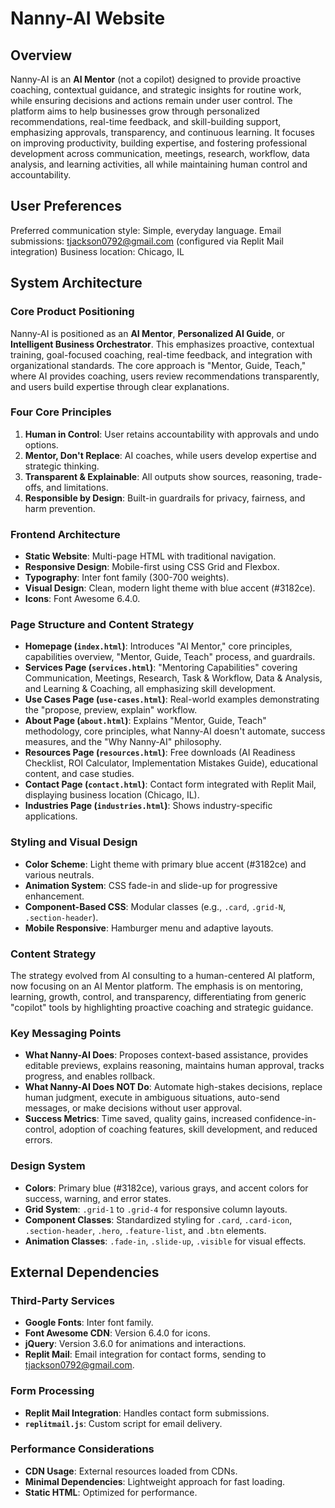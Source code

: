 # Nanny-AI Website

## Overview
Nanny-AI is an **AI Mentor** (not a copilot) designed to provide proactive coaching, contextual guidance, and strategic insights for routine work, while ensuring decisions and actions remain under user control. The platform aims to help businesses grow through personalized recommendations, real-time feedback, and skill-building support, emphasizing approvals, transparency, and continuous learning. It focuses on improving productivity, building expertise, and fostering professional development across communication, meetings, research, workflow, data analysis, and learning activities, all while maintaining human control and accountability.

## User Preferences
Preferred communication style: Simple, everyday language.
Email submissions: tjackson0792@gmail.com (configured via Replit Mail integration)
Business location: Chicago, IL

## System Architecture

### Core Product Positioning
Nanny-AI is positioned as an **AI Mentor**, **Personalized AI Guide**, or **Intelligent Business Orchestrator**. This emphasizes proactive, contextual training, goal-focused coaching, real-time feedback, and integration with organizational standards. The core approach is "Mentor, Guide, Teach," where AI provides coaching, users review recommendations transparently, and users build expertise through clear explanations.

### Four Core Principles
1.  **Human in Control**: User retains accountability with approvals and undo options.
2.  **Mentor, Don't Replace**: AI coaches, while users develop expertise and strategic thinking.
3.  **Transparent & Explainable**: All outputs show sources, reasoning, trade-offs, and limitations.
4.  **Responsible by Design**: Built-in guardrails for privacy, fairness, and harm prevention.

### Frontend Architecture
-   **Static Website**: Multi-page HTML with traditional navigation.
-   **Responsive Design**: Mobile-first using CSS Grid and Flexbox.
-   **Typography**: Inter font family (300-700 weights).
-   **Visual Design**: Clean, modern light theme with blue accent (#3182ce).
-   **Icons**: Font Awesome 6.4.0.

### Page Structure and Content Strategy
-   **Homepage (`index.html`)**: Introduces "AI Mentor," core principles, capabilities overview, "Mentor, Guide, Teach" process, and guardrails.
-   **Services Page (`services.html`)**: "Mentoring Capabilities" covering Communication, Meetings, Research, Task & Workflow, Data & Analysis, and Learning & Coaching, all emphasizing skill development.
-   **Use Cases Page (`use-cases.html`)**: Real-world examples demonstrating the "propose, preview, explain" workflow.
-   **About Page (`about.html`)**: Explains "Mentor, Guide, Teach" methodology, core principles, what Nanny-AI doesn't automate, success measures, and the "Why Nanny-AI" philosophy.
-   **Resources Page (`resources.html`)**: Free downloads (AI Readiness Checklist, ROI Calculator, Implementation Mistakes Guide), educational content, and case studies.
-   **Contact Page (`contact.html`)**: Contact form integrated with Replit Mail, displaying business location (Chicago, IL).
-   **Industries Page (`industries.html`)**: Shows industry-specific applications.

### Styling and Visual Design
-   **Color Scheme**: Light theme with primary blue accent (#3182ce) and various neutrals.
-   **Animation System**: CSS fade-in and slide-up for progressive enhancement.
-   **Component-Based CSS**: Modular classes (e.g., `.card`, `.grid-N`, `.section-header`).
-   **Mobile Responsive**: Hamburger menu and adaptive layouts.

### Content Strategy
The strategy evolved from AI consulting to a human-centered AI platform, now focusing on an AI Mentor platform. The emphasis is on mentoring, learning, growth, control, and transparency, differentiating from generic "copilot" tools by highlighting proactive coaching and strategic guidance.

### Key Messaging Points
-   **What Nanny-AI Does**: Proposes context-based assistance, provides editable previews, explains reasoning, maintains human approval, tracks progress, and enables rollback.
-   **What Nanny-AI Does NOT Do**: Automate high-stakes decisions, replace human judgment, execute in ambiguous situations, auto-send messages, or make decisions without user approval.
-   **Success Metrics**: Time saved, quality gains, increased confidence-in-control, adoption of coaching features, skill development, and reduced errors.

### Design System
-   **Colors**: Primary blue (#3182ce), various grays, and accent colors for success, warning, and error states.
-   **Grid System**: `.grid-1` to `.grid-4` for responsive column layouts.
-   **Component Classes**: Standardized styling for `.card`, `.card-icon`, `.section-header`, `.hero`, `.feature-list`, and `.btn` elements.
-   **Animation Classes**: `.fade-in`, `.slide-up`, `.visible` for visual effects.

## External Dependencies

### Third-Party Services
-   **Google Fonts**: Inter font family.
-   **Font Awesome CDN**: Version 6.4.0 for icons.
-   **jQuery**: Version 3.6.0 for animations and interactions.
-   **Replit Mail**: Email integration for contact forms, sending to tjackson0792@gmail.com.

### Form Processing
-   **Replit Mail Integration**: Handles contact form submissions.
-   **`replitmail.js`**: Custom script for email delivery.

### Performance Considerations
-   **CDN Usage**: External resources loaded from CDNs.
-   **Minimal Dependencies**: Lightweight approach for fast loading.
-   **Static HTML**: Optimized for performance.